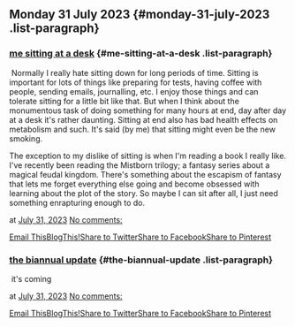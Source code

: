 ## Monday 31 July 2023 {#monday-31-july-2023 .list-paragraph}

### [me sitting at a desk](https://www.rohanprasad.org/2023/07/me-sitting-at-desk.html)  {#me-sitting-at-a-desk .list-paragraph}

 Normally I really hate sitting down for long periods of time. Sitting
is important for lots of things like preparing for tests, having coffee
with people, sending emails, journalling, etc. I enjoy those things and
can tolerate sitting for a little bit like that. But when I think about
the monumentous task of doing something for many hours at end, day after
day at a desk it\'s rather daunting. Sitting at end also has bad health
effects on metabolism and such. It\'s said (by me) that sitting might
even be the new smoking.

The exception to my dislike of sitting is when I\'m reading a book I
really like. I\'ve recently been reading the Mistborn trilogy; a fantasy
series about a magical feudal kingdom. There\'s something about the
escapism of fantasy that lets me forget everything else going and become
obsessed with learning about the plot of the story. So maybe I can sit
after all, I just need something enrapturing enough to do.

at [July 31,
2023](https://www.rohanprasad.org/2023/07/me-sitting-at-desk.html) [No
comments:](https://www.rohanprasad.org/2023/07/me-sitting-at-desk.html#comment-form)

[Email
This](https://www.blogger.com/share-post.g?blogID=597296393545314941&postID=4954912402193662177&target=email)[BlogThis!](https://www.blogger.com/share-post.g?blogID=597296393545314941&postID=4954912402193662177&target=blog)[Share
to
Twitter](https://www.blogger.com/share-post.g?blogID=597296393545314941&postID=4954912402193662177&target=twitter)[Share
to
Facebook](https://www.blogger.com/share-post.g?blogID=597296393545314941&postID=4954912402193662177&target=facebook)[Share
to
Pinterest](https://www.blogger.com/share-post.g?blogID=597296393545314941&postID=4954912402193662177&target=pinterest)

### [the biannual update](https://www.rohanprasad.org/2023/07/the-biannual-update.html)  {#the-biannual-update .list-paragraph}

 it\'s coming

at [July 31,
2023](https://www.rohanprasad.org/2023/07/the-biannual-update.html) [No
comments:](https://www.rohanprasad.org/2023/07/the-biannual-update.html#comment-form)

[Email
This](https://www.blogger.com/share-post.g?blogID=597296393545314941&postID=3498062871670117108&target=email)[BlogThis!](https://www.blogger.com/share-post.g?blogID=597296393545314941&postID=3498062871670117108&target=blog)[Share
to
Twitter](https://www.blogger.com/share-post.g?blogID=597296393545314941&postID=3498062871670117108&target=twitter)[Share
to
Facebook](https://www.blogger.com/share-post.g?blogID=597296393545314941&postID=3498062871670117108&target=facebook)[Share
to
Pinterest](https://www.blogger.com/share-post.g?blogID=597296393545314941&postID=3498062871670117108&target=pinterest)

